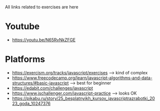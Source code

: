 All links related to exercises are here

# Youtube
- https://youtu.be/N65RvNkZFGE

# Platforms
- https://exercism.org/tracks/javascript/exercises --> kind of complex 
- https://www.freecodecamp.org/learn/javascript-algorithms-and-data-structures/#basic-javascript --> best for beginner
- https://edabit.com/challenges/javascript
- https://www.jschallenger.com/javascript-practice --> looks OK
- https://pikabu.ru/story/25_besplatnyikh_kursov_javascriptrazrabotki_2023_goda_10247376